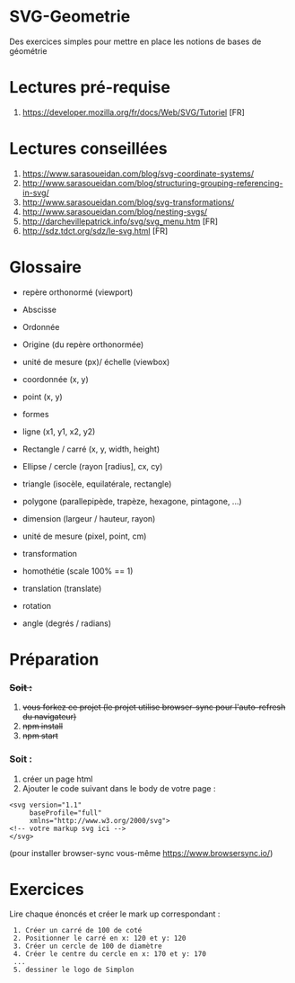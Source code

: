 # SVG-Geometrie
Des exercices simples pour mettre en place les notions de bases de géométrie

# Lectures pré-requise

1. https://developer.mozilla.org/fr/docs/Web/SVG/Tutoriel [FR]

# Lectures conseillées

1. https://www.sarasoueidan.com/blog/svg-coordinate-systems/
2. http://www.sarasoueidan.com/blog/structuring-grouping-referencing-in-svg/
3. http://www.sarasoueidan.com/blog/svg-transformations/
4. http://www.sarasoueidan.com/blog/nesting-svgs/
5. http://darchevillepatrick.info/svg/svg_menu.htm [FR]
6. http://sdz.tdct.org/sdz/le-svg.html [FR]

# Glossaire

* repère orthonormé (viewport)
* Abscisse
* Ordonnée
* Origine (du repère orthonormée)
* unité de mesure (px)/ échelle (viewbox)
* coordonnée (x, y)
* point (x, y)
* formes
* ligne (x1, y1, x2, y2)
* Rectangle / carré (x, y, width, height)
* Ellipse / cercle (rayon [radius], cx, cy)
* triangle (isocèle, equilatérale, rectangle)
* polygone (parallepipède, trapèze, hexagone, pintagone, ...)
* dimension (largeur / hauteur, rayon)
* unité de mesure (pixel, point, cm)

* transformation
* homothétie (scale 100% == 1)
* translation (translate)
* rotation
* angle (degrés / radians)

# Préparation

### ~~Soit :~~

1. ~~vous forkez ce projet (le projet utilise browser-sync pour l'auto-refresh du navigateur)~~
2. ~~npm install~~
3. ~~npm start~~

### Soit :

1. créer un page html
2. Ajouter le code suivant dans le body de votre page :

```
<svg version="1.1"
     baseProfile="full"
     xmlns="http://www.w3.org/2000/svg">
<!-- votre markup svg ici -->
</svg>
```

(pour installer browser-sync vous-même https://www.browsersync.io/)

# Exercices

Lire chaque énoncés et créer le mark up correspondant : 

     1. Créer un carré de 100 de coté
     2. Positionner le carré en x: 120 et y: 120
     3. Créer un cercle de 100 de diamètre
     4. Créer le centre du cercle en x: 170 et y: 170
     ...
     5. dessiner le logo de Simplon






